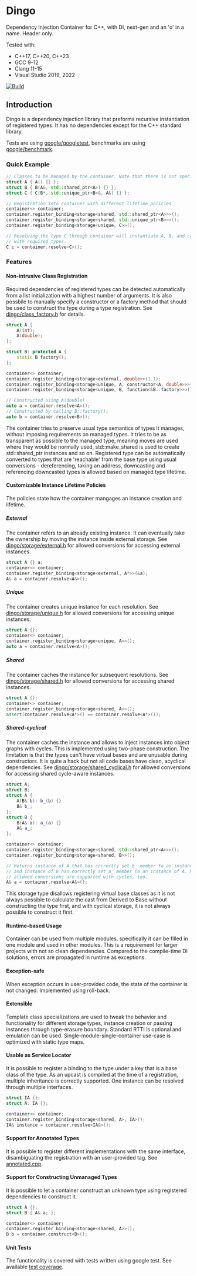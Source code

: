 # Dingo
Dependency Injection Container for C++, with DI, next-gen and an 'o' in a name. Header only.

Tested with:
- C++17, C++20, C++23
- GCC 9-12
- Clang 11-15
- Visual Studio 2019, 2022

[![Build](https://github.com/romanpauk/dingo/actions/workflows/build.yaml/badge.svg?branch=master)](https://github.com/romanpauk/dingo/actions?query=branch%3Amaster++)

## Introduction
Dingo is a dependency injection library that preforms recursive instantiation of registered types. It has no dependencies except for the C++ standard library. 

Tests are using [google/googletest](https://github.com/google/googletest), benchmarks are using [google/benchmark](https://github.com/google/benchmark).

### Quick Example

```c++
// Classes to be managed by the container. Note that there is not special code required for the type to become managed.
struct A { A() {} };
struct B { B(A&, std::shared_ptr<A>) {} };
struct C { C(B*, std::unique_ptr<B>&, A&) {} };

// Registration into container with different lifetime policies
container<> container;
container.register_binding<storage<shared, std::shared_ptr<A>>>();
container.register_binding<storage<shared, std::unique_ptr<B>>>();
container.register_binding<storage<unique, C>>();

// Resolving the type C through container will instantiate A, B, and call C's constructor
// with required types.
C c = container.resolve<C>();
``` 

### Features

#### Non-intrusive Class Registration
Required dependencies of registered types can be detected automatically from a list initialization with a highest number of arguments. It is also possbile to manually specify a constructor or a factory method that should be used to construct the type during a type registration. See [dingo/class_factory.h](include/dingo/class_factory.h) for details.

```c++
struct A { 
    A(int);
    A(double);
};

struct B: protected A {
    static B factory();
};

container<> container;
container.register_binding<storage<external, double>>(1.1);
container.register_binding<storage<unique, A, constructor<A, double>>>();
container.register_binding<storage<unique, B, function<&B::factory>>>();

// Constructed using A(double)
auto a = container.resolve<A>();
// Constructed by calling B::factory();
auto b = container.resolve<B>();
``` 

The container tries to preserve usual type semantics of types it manages, without imposing requirements on managed types. It tries to be as transparent as possible to the managed type, meaning moves are used where they would be normally used, std::make_shared is used to create std::shared_ptr instances and so on. Registered type can be automatically converted to types that are 'reachable' from the base type using usual conversions - dereferencing, taking an address, downcasting and referencing downcasted types is allowed based on managed type lifetime.

#### Customizable Instance Lifetime Policies

The policies state how the container mangages an instance creation and lifetime.

##### External
The container refers to an already existing instance. It can eventually take the ownership by moving the instance inside external storage. See [dingo/storage/external.h](include/dingo/storage/external.h) for allowed conversions for accessing external instances.

```c++
struct A {} a;
container<> container;
container.register_binding<storage<external, A*>>(&a);
A& a = container.resolve<A&>();
```

##### Unique
The container creates unique instance for each resolution. See [dingo/storage/unique.h](include/dingo/storage/unique.h) for allowed conversions for accessing unique instances.

```c++
struct A {};
container<> container;
container.register_binding<storage<unique, A>>();
auto a = container.resolve<A>();
```

##### Shared
The container caches the instance for subsequent resolutions. See [dingo/storage/shared.h](include/dingo/storage/shared.h) for allowed conversions for accessing shared instances.

```c++
struct A {};
container<> container;
container.register_binding<storage<shared, A>>();
assert(container.resolve<A*>() == container.resolve<A*>());
```

##### Shared-cyclical
The container caches the instance and allows to inject instances into object graphs with cycles. This is implemented using two-phase construction. The limitation is that the types can't have virtual bases and are unusable during constructors. It is quite a hack but not all code bases have clean, acyclical dependencies. See [dingo/storage/shared_cyclical.h](include/dingo/storage/shared_cyclical.h) for allowed conversions for accessing shared cycle-aware instances.

```c++
struct A;
struct B;
struct A { 
    A(B& b): b_(b) {} 
    B& b_; 
};
struct B { 
    B(A& a): a_(a) {} 
    A& a_; 
};

container<> container;
container.register_binding<storage<shared, std::shared_ptr<A>>>();
container.register_binding<storage<shared, B>>();

// Returns instance of A that has correctly set b_ member to an instance of B,
// and instance of B has correctly set a_ member to an instance of A. Note that
// allowed conversions are supported with cycles, too.
A& a = container.resolve<A&>();
```

This storage type disallows registering virtual base classes as it is not always possible to calculate the cast from Derived to Base without constructing the type first, and with cyclical storage, it is not always possible to construct it first.

#### Runtime-based Usage
Container can be used from multiple modules, specifically it can be filled in one module and used in other modules. This is a requirement for larger projects with not so clean dependencies. Compared to the compile-time DI solutions, errors are propagated in runtime as exceptions.

#### Exception-safe
When exception occurs in user-provided code, the state of the container is not changed. Implemented using roll-back.

#### Extensible
Template class specializations are used to tweak the behavior and functionality for different storage types, instance creation or passing instances through type-erasure boundary. Standard RTTI is optional and emulation can be used. Single-module-single-container use-case is optimized with static type maps.

#### Usable as Service Locator
It is possible to register a binding to the type under a key that is a base class of the type. As an upcast is compiled at the time of a registration, multiple inheritance is correctly supported. One instance can be resolved through multiple interfaces.

```c++
struct IA {};
struct A: IA {};

container<> container;
container.register_binding<storage<shared, A>, IA>();
IA& instance = container.resolve<IA&>();
``` 

#### Support for Annotated Types
It is possible to register different implementations with the same interface, disambiguating the registration with an user-provided tag. See [annotated.cpp](test/annotated.cpp).

#### Support for Constructing Unmanaged Types
It is possible to let a container construct an unknown type using registered dependencies to construct it.

```c++
struct A {};
struct B { A& a; };

container<> container;
container.register_binding<storage<shared, A>>();
B b = container.construct<B>();
```

#### Unit Tests
The functionality is covered with tests written using google test. See available [test coverage](test).


